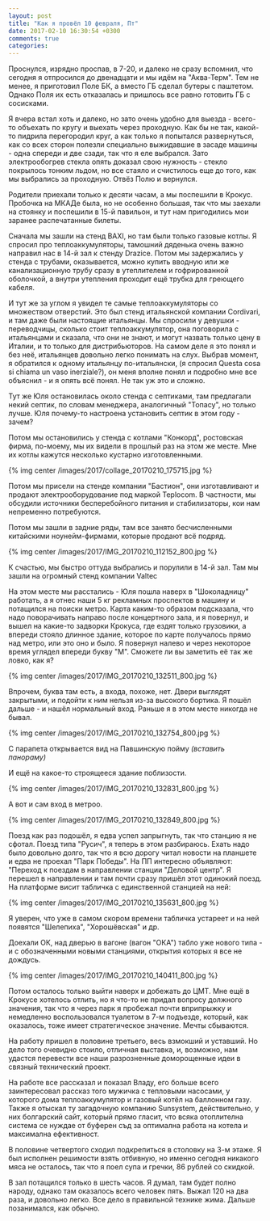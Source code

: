 ```yaml
---
layout: post
title: "Как я провёл 10 февраля, Пт"
date: 2017-02-10 16:30:54 +0300
comments: true
categories: 
---
```

Проснулся, изрядно проспав, в 7-20, и далеко не сразу вспомнил, что сегодня я отпросился до двенадцати и мы идём на "Аква-Терм". Тем не менее, я приготовил Поле БК, а вместо ГБ сделал бутеры с паштетом. Однако Поля их есть отказалась и пришлось все равно готовить ГБ с сосисками. 

Я вчера встал хоть и далеко, но зато очень удобно для выезда - всего-то объехать по кругу и выехать через проходную. Как бы не так, какой-то пидрила перегородил круг, а как только я попытался развернуться, как со всех сторон полезли специально выжидавшие в засаде машины - одна спереди и две сзади, так что я еле выбрался. Зато электрообогрев стекла опять доказал свою нужность - стекло покрылось тонким льдом, но все стаяло и счистилось еще до того, как мы выбрались за проходную. Отвёз Полю и вернулся.

Родители приехали только к десяти часам, а мы поспешили в Крокус. Пробочка на МКАДе была, но не особенно большая, так что мы заехали на стоянку и поспешили в 15-й павильон, и тут нам пригодились мои заранее распечатанные билеты.

Сначала мы зашли на стенд BAXI, но там были только газовые котлы. Я спросил про теплоаккумуляторы, тамошний дяденька очень важно направил нас в 14-й зал к стенду Drazice. Потом мы задержались у стенда с трубами, оказывается, можно купить вводную или же канализационную трубу сразу в утеплителем и гофрированной оболочкой, а внутри утепления проходит ещё трубка для греющего кабеля.

И тут же за углом я увидел те самые теплоаккумуляторы со множеством отверстий. Это был стенд итальянской компании Cordivari, и там даже были настоящие итальянцы. Мы спросили у девушки - переводчицы, сколько стоит теплоаккумулятор, она поговорила с итальянцами и сказала, что они не знают, и могут назвать только цену в Италии, и то только для дистрибьюторов. На самом деле я это понял и без неё, итальянцев довольно легко понимать на слух. Выбрав момент, я обратился к одному итальянцу по-итальянски, (я спросил Questa cosa si chiama un vaso inerziale?), он меня вполне понял и подробно мне все объяснил - и я опять всё понял. Не так уж это и сложно.

Тут же Юля остановилась около стенда с септиками, там предлагали некий септик, по словам менеджера, аналогичный "Топасу", но только лучше. Юля почему-то настроена установить септик в этом году - зачем?

Потом мы остановились у стенда с котлами "Конкорд", ростовская фирма, по-моему, мы их видели в прошлый раз на этом же месте. Мне их котлы кажутся несколько кустарно изготовленными.

{% img center /images/2017/collage_20170210_175715.jpg %}

Потом мы присели на стенде компании "Бастион", они изготавливают и продают электрооборудование под маркой Teplocom. В частности, мы обсудили источники бесперебойного питания и стабилизаторы, кои нам непременно потребуются.

Потом мы зашли в задние ряды, там все занято бесчисленными китайскими ноунейм-фирмами, которые продают всё подряд. 

{% img center /images/2017/IMG_20170210_112152_800.jpg %}

К счастью, мы быстро оттуда выбрались и порулили в 14-й зал. Там мы зашли на огромный стенд компании Valtec

На этом месте мы расстались - Юля пошла наверх в "Шоколадницу" работать, а я отнес наши 5 кг рекламных проспектов в машину и потащился на поиски метро. Карта каким-то образом подсказала, что надо поворачивать направо после концертного зала, и я повернул, и вышел на какие-то задворки Крокуса, где ездят только грузовики, а впереди стояло длинное здание, которое по карте получалось прямо над метро, или это оно и было. Я повернул налево и через некоторое время углядел впереди букву "М". Сможете ли вы заметить её так же ловко, как я?

{% img center /images/2017/IMG_20170210_132511_800.jpg %}

Впрочем, буква там есть, а входа, похоже, нет. Двери выглядят закрытыми, и подойти к ним нельзя из-за высокого бортика. Я пошёл дальше - и нашёл нормальный вход. Раньше я в этом месте никогда не бывал.

{% img center /images/2017/IMG_20170210_132754_800.jpg %}

С парапета открывается вид на Павшинскую пойму *(вставить панораму)*


И ещё на какое-то строящееся здание поблизости.

{% img center /images/2017/IMG_20170210_132831_800.jpg %}

А вот и сам вход в метроо.

{% img center /images/2017/IMG_20170210_132849_800.jpg %}

Поезд как раз подошёл, я едва успел запрыгнуть, так что станцию я не сфотал. Поезд типа "Русич", я теперь в этом разбираюсь. Ехать надо было довольно долго, так что я всю дорогу читал новости на планшете и едва не проехал "Парк Победы". На ПП интересно объявляют: "Переход к поездам в направлении станции "Деловой центр". Я перешел в направлении и там почти сразу пришёл этот одинокий поезд. На платформе висит табличка с единственной станцией на ней:
 
{% img center /images/2017/IMG_20170210_135631_800.jpg %} 
 
Я уверен, что уже в самом скором времени табличка устареет и на ней появятся "Шелепиха", "Хорошёвская" и др.
 
Доехали ОК, над дверью в вагоне (вагон "ОКА") табло уже нового типа - и с обозначенными новыми станциями, открытия которых я все не дождусь.

{% img center /images/2017/IMG_20170210_140411_800.jpg %}

Потом осталось только выйти наверх и добежать до ЦМТ. Мне ещё в Крокусе хотелось отлить, но я что-то не придал вопросу должного значения, так что я через парк я пробежал почти вприпрыжку и немедленно воспользовался туалетом в 7-м подъезде, который, как оказалось, тоже имеет стратегическое значение. Мечты сбываются.

На работу пришел в половине третьего, весь взмокший и уставший. Но дело того очевидно стоило, отличная выставка, и, возможно, нам удастся перевести все наши разрозненные доморощенные идеи в связный технический проект.  

На работе все рассказал и показал Владу, его больше всего заинтересовал рассказ того мужичка с тепловыми насосами, у которого дома теплоаккумулятор и газовый котёл на баллонном газу. Также я отыскал ту загадочную компанию Sunsystem, действительно, у них болгарский сайт, который прямо гласит, что всяка отоплителна система се нуждае от буферен съд за оптимална работа на котела и максимална ефективност. 

В половине четвертого сходил подкрепиться в столовку на 3-м этаже. Я был исполнен решимости взять отбивную, но именно сегодня никакого мяса не осталось, так что я поел супа и гречки, 86 рублей со скидкой.
 
В зал потащился только в шесть часов. Я думал, там будет полно народу, однако там оказалось всего человек пять. Выжал 120 на два раза, и довольно легко. Все дело в правильной технике жима. Дальше позанимался, как обычно.